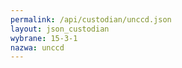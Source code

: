 ```yaml
---
permalink: /api/custodian/unccd.json
layout: json_custodian
wybrane: 15-3-1
nazwa: unccd
---
```

